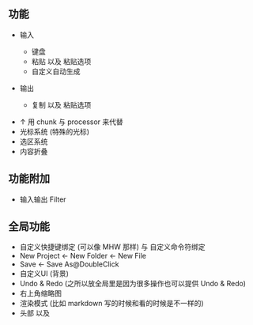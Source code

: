 ## 功能
- 输入
    - 键盘
    - 粘贴 以及 粘贴选项
    - 自定义自动生成

- 输出
    - 复制 以及 粘贴选项

<!-- - 行处理器 (不同的行可以具备不同的标志, 行处理器可以根据标志来做出不同行为) -->
- ↑ 用 chunk 与 processor 来代替
- 光标系统 (特殊的光标)
- 选区系统
- 内容折叠

## 功能附加
- 输入输出 Filter

## 全局功能
- 自定义快捷键绑定 (可以像 MHW 那样) 与 自定义命令符绑定
- New Project <- New Folder <- New File
- Save <- Save As@DoubleClick
- 自定义UI (背景)
- Undo & Redo (之所以放全局里是因为很多操作也可以提供 Undo & Redo)
- 右上角缩略图
- 渲染模式 (比如 markdown 写的时候和看的时候是不一样的)
- 头部 以及 <title>


### 优化
- 考虑 write 与 delete 的倒序操作. 以便提高光标偏移 动作合并 的效率和复杂度
